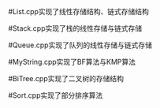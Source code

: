#List.cpp实现了线性存储结构、链式存储结构

#Stack.cpp实现了栈的线性存储与链式存储

#Queue.cpp实现了队列的线性存储与链式存储

#MyString.cpp实现了BF算法与KMP算法

#BiTree.cpp实现了二叉树的存储结构

#Sort.cpp实现了部分排序算法
